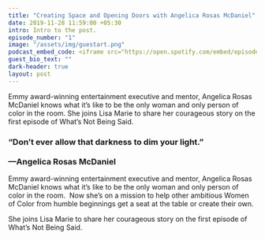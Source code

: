 ```yaml
---
title: "Creating Space and Opening Doors with Angelica Rosas McDaniel"
date: 2019-11-28 11:59:00 +05:30
intro: Intro to the post.
episode_number: "1"
image: "/assets/img/guestart.png"
podcast_embed_code: <iframe src="https://open.spotify.com/embed/episode/2pUYmyZNmDvMRBGnaFHw4e" width="100%" height="232" frameBorder="0" allowtransparency="true" allow="encrypted-media"></iframe>
guest_bio_text: ""
dark-header: true
layout: post
---
```


Emmy award-winning entertainment executive and mentor, Angelica Rosas McDaniel knows what it’s like to be the only woman and only person of color in the room. She joins Lisa Marie to share her courageous story on the first episode of What’s Not Being Said.

### &ldquo;Don’t ever allow that darkness to dim your light.&rdquo; <br><br> &mdash;Angelica Rosas McDaniel

Emmy award-winning entertainment executive and mentor, Angelica Rosas McDaniel knows what it’s like to be the only woman and only person of color in the room.  Now she’s on a mission to help other ambitious Women of Color from humble beginnings get a seat at the table or create their own. 

She joins Lisa Marie to share her courageous story on the first episode of What’s Not Being Said.
